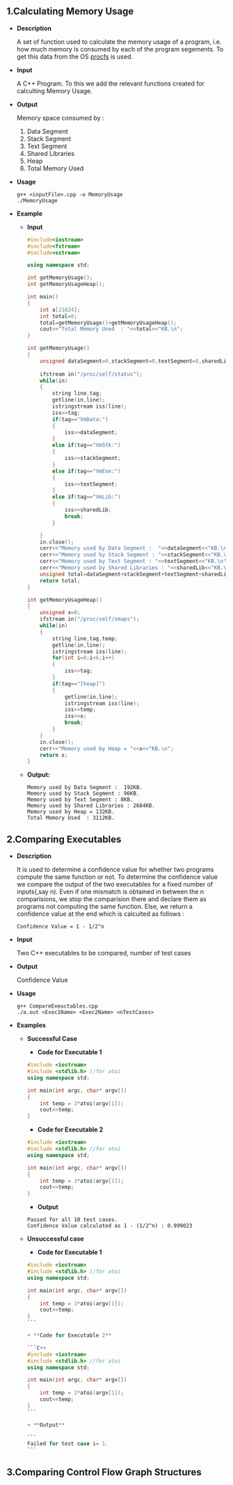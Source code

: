 1.Calculating Memory Usage
--------

+ **Description** 

	A set of function used to calculate the memory usage of a program, i.e. how much memory is consumed by each of the program segements. To get this data from the OS [procfs](http://linux.die.net/man/5/proc) is used. 

+ **Input**

	A C++ Program. To this we add the relevant functions created for calculting Memory Usage.


+ **Output**

	Memory space consumed by :

	1. Data Segment
	2. Stack Segment
	3. Text Segment
	4. Shared Libraries
	5. Heap
	6. Total Memory Used

+ **Usage**

	```
	g++ <inputFile>.cpp -o MemoryUsage
	./MemoryUsage

	```

+ **Example**

	+ **Input**

		```C++
		#include<iostream>
		#include<fstream>
		#include<sstream>

		using namespace std;

		int getMemoryUsage();
		int getMemoryUsageHeap();

		int main()
		{	
			int a[21024];
			int total=0;
			total=getMemoryUsage()+getMemoryUsageHeap();
			cout<<"Total Memory Used  : "<<total<<"KB.\n";
		}

		int getMemoryUsage()
		{
			unsigned dataSegment=0,stackSegment=0,textSegment=0,sharedLib=0;
				
			ifstream in("/proc/self/status");	
			while(in)
			{
				string line,tag;
				getline(in,line);	
				istringstream iss(line);
				iss>>tag;
				if(tag=="VmData:")	
				{
					iss>>dataSegment;
				}
				else if(tag=="VmStk:")
				{
					iss>>stackSegment;
				}
				else if(tag=="VmExe:")
				{
					iss>>textSegment;
				}
				else if(tag=="VmLib:")
				{
					iss>>sharedLib;
					break;
				}

			}
			in.close();
			cerr<<"Memory used by Data Segment :  "<<dataSegment<<"KB.\n";
			cerr<<"Memory used by Stack Segment : "<<stackSegment<<"KB.\n";
			cerr<<"Memory used by Text Segment : "<<textSegment<<"KB.\n";
			cerr<<"Memory used by Shared Libraries : "<<sharedLib<<"KB.\n";
			unsigned total=dataSegment+stackSegment+textSegment+sharedLib;
			return total;
		}

		int getMemoryUsageHeap()
		{
			unsigned x=0;
			ifstream in("/proc/self/smaps");	
			while(in)
			{
				string line,tag,temp;
				getline(in,line);	
				istringstream iss(line);
				for(int i=0;i<6;i++)
				{
					iss>>tag;
				}
				if(tag=="[heap]")	
				{
					getline(in,line);
					istringstream iss(line);
					iss>>temp;
					iss>>x;
					break;
				}
			}
			in.close();
			cerr<<"Memory used by Heap = "<<x<<"KB.\n";
			return x;
		}
		```

	+ **Output:**

		```
		Memory used by Data Segment :  192KB.
		Memory used by Stack Segment : 96KB.
		Memory used by Text Segment : 8KB.
		Memory used by Shared Libraries : 2684KB.
		Memory used by Heap = 132KB.
		Total Memory Used  : 3112KB.
		```

2.Comparing Executables 
--------

+ **Description** 

	It is used to determine a confidence value for whether two programs compute the same function or not. To determine the confidence value we compare the output of the two executables for a fixed number of inputs(,say n). Even if one mismatch is obtained in between the n comparisions, we stop the comparision there and declare them as programs not computing the same function. Else, we return a confidence value at the end which is calculted as follows :

	```
	Confidence Value = 1 - 1/2^n
	```

+ **Input**

 	Two C++ executables to be compared, number of test cases

+ **Output**  

	Confidence Value

+ **Usage** 

	```
	g++ CompareExeuctables.cpp 
	./a.out <Exec1Name> <Exec2Name> <nTestCases>
	```
+ **Examples**

	+ **Successful Case**

		+ **Code for Executable 1**

		```C++
		#include <iostream>
		#include <stdlib.h> //for atoi
		using namespace std;

		int main(int argc, char* argv[])
		{
			int temp = 3*atoi(argv[1]); 
			cout<<temp;
		}
		```

		+ **Code for Executable 2**

		```C++
		#include <iostream>
		#include <stdlib.h> //for atoi
		using namespace std;

		int main(int argc, char* argv[])
		{
			int temp = 3*atoi(argv[1]); 
			cout<<temp;
		}
		```

		+ **Output**

		```
		Passed for all 10 test cases.
		Confidence Value calculated as 1 - (1/2^n) : 0.999023
		```

	+ **Unsuccessful case**

		+ **Code for Executable 1**

		````C++
		#include <iostream>
		#include <stdlib.h> //for atoi
		using namespace std;

		int main(int argc, char* argv[])
		{
			int temp = 3*atoi(argv[1]); 
			cout<<temp;
		}
		```

		+ **Code for Executable 2**

		```C++
		#include <iostream>
		#include <stdlib.h> //for atoi
		using namespace std;

		int main(int argc, char* argv[])
		{
			int temp = 2*atoi(argv[1]); 
			cout<<temp;
		}
		```

		+ **Output**  

		```
		Failed for test case i= 1.
		```

3.Comparing Control Flow Graph Structures
-------


